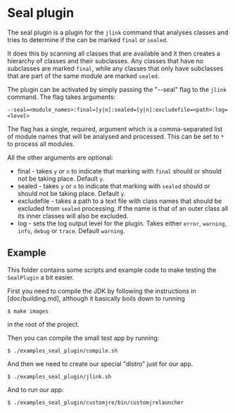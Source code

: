# Seal plugin

The seal plugin is a plugin for the `jlink` command that analyses
classes and tries to determine if the can be marked `final` or `sealed`.

It does this by scanning all classes that are available and it then
creates a hierarchy of classes and their subclasses. Any classes that
have no subclasses are marked `final`, while any classes that only
have subclasses that are part of the same module are marked `sealed`.

The plugin can be activated by simply passing the "--seal" flag to the
`jlink` command. The flag takes arguments:

    --seal=<module_names>:final=[y|n]:sealed=[y|n]:excludefile=<path>:log=<level>

The flag has a single, required, argument which is a comma-separated
list of module names that will be analysed and processed. This can be
set to `*` to process all modules.

All the other arguments are optional:

 - final - takes `y` or `n` to indicate that marking with `final` should
            or should not be taking place. Default `y`.
 - sealed - takes `y` or `n` to indicate that marking with `sealed` should
            or should not be taking place. Default `y`.
 - excludefile - takes a path to a text file with class names that should
            be excluded from `sealed` processing. If the name is that of an
            outer class all its inner classes will also be excluded.
 - log - sets the log output level for the plugin. Takes either `error`,
            `warning`, `info`, `debug` or `trace`. Default `warning`.

## Example

This folder contains some scripts and example code to make
testing the `SealPlugin` a bit easier.

First you need to compile the JDK by following the instructions
in [doc/building.md], although it basically boils down to running

    $ make images

in the root of the project.

Then you can compile the small test app by running:

    $ ./examples_seal_plugin/compile.sh

And then we need to create our special "distro" just for our app.

    $ ./examples_seal_plugin/jlink.sh

And to run our app:

    $ ./examples_seal_plugin/customjre/bin/customjrelauncher

